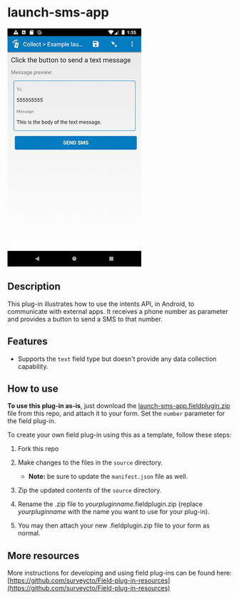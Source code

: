 # launch-sms-app

![](extras/preview.jpg)

## Description

This plug-in illustrates how to use the intents API, in Android, to communicate with external apps. It receives a phone number as parameter and provides a button to send a SMS to that number.

## Features

* Supports the `text` field type but doesn't provide any data collection capability.

## How to use

**To use this plug-in as-is**, just download the [launch-sms-app.fieldplugin.zip](launch-sms-app.fieldplugin.zip) file from this repo, and attach it to your form. Set the `number` parameter for the field plug-in.

To create your own field plug-in using this as a template, follow these steps:

1. Fork this repo
1. Make changes to the files in the `source` directory.

    * **Note:** be sure to update the `manifest.json` file as well.

1. Zip the updated contents of the `source` directory.
1. Rename the .zip file to *yourpluginname*.fieldplugin.zip (replace *yourpluginname* with the name you want to use for your plug-in).
1. You may then attach your new .fieldplugin.zip file to your form as normal.

## More resources
More instructions for developing and using field plug-ins can be found here: [https://github.com/surveycto/Field-plug-in-resources](https://github.com/surveycto/Field-plug-in-resources)
